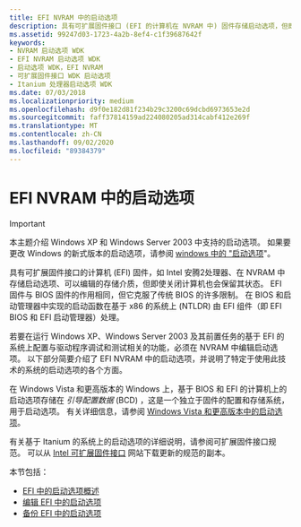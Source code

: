 ```yaml
---
title: EFI NVRAM 中的启动选项
description: 具有可扩展固件接口 (EFI 的计算机在 NVRAM 中) 固件存储启动选项，但即使关闭计算机，也会保留其状态。
ms.assetid: 99247d03-1723-4a2b-8ef4-c1f39687642f
keywords:
- NVRAM 启动选项 WDK
- EFI NVRAM 启动选项 WDK
- 启动选项 WDK，EFI NVRAM
- 可扩展固件接口 WDK 启动选项
- Itanium 处理器启动选项 WDK
ms.date: 07/03/2018
ms.localizationpriority: medium
ms.openlocfilehash: d9f0e182d81f234b29c3200c69dcbd6973653e2d
ms.sourcegitcommit: faff37814159ad224080205ad314cabf412e269f
ms.translationtype: MT
ms.contentlocale: zh-CN
ms.lasthandoff: 09/02/2020
ms.locfileid: "89384379"
---
```

# <a name="boot-options-in-efi-nvram"></a>EFI NVRAM 中的启动选项


> [!IMPORTANT] 
> 本主题介绍 Windows XP 和 Windows Server 2003 中支持的启动选项。 如果要更改 Windows 的新式版本的启动选项，请参阅 [windows 中的 "启动选项](boot-options-in-windows.md)"。

具有可扩展固件接口的计算机 (EFI) 固件，如 Intel 安腾2处理器、在 NVRAM 中存储启动选项、可以编辑的存储介质，但即使关闭计算机也会保留其状态。 EFI 固件与 BIOS 固件的作用相同，但它克服了传统 BIOS 的许多限制。 在 BIOS 和启动管理器中实现的启动函数在基于 x86 的系统上 (NTLDR) 由 EFI 组件（即 EFI BIOS 和 EFI 启动管理器）处理。

若要在运行 Windows XP、Windows Server 2003 及其前置任务的基于 EFI 的系统上配置与驱动程序调试和测试相关的功能，必须在 NVRAM 中编辑启动选项。 以下部分简要介绍了 EFI NVRAM 中的启动选项，并说明了特定于使用此技术的系统的启动选项的各个方面。

在 Windows Vista 和更高版本的 Windows 上，基于 BIOS 和 EFI 的计算机上的启动选项存储在 *引导配置数据* (BCD) ，这是一个独立于固件的配置和存储系统，用于启动选项。 有关详细信息，请参阅 [Windows Vista 和更高版本中的启动选项](./boot-options-in-windows.md)。

有关基于 Itanium 的系统上的启动选项的详细说明，请参阅可扩展固件接口规范。 可以从 [Intel 可扩展固件接口](https://www.intel.com/content/www/us/en/architecture-and-technology/unified-extensible-firmware-interface/efi-homepage-general-technology.html) 网站下载更新的规范的副本。

本节包括：

- [EFI 中的启动选项概述](overview-of-boot-options-in-efi.md)
- [编辑 EFI 中的启动选项](editing-boot-options-in-efi.md)
- [备份 EFI 中的启动选项](backing-up-boot-options-in-efi.md)